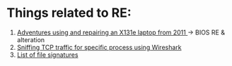 # Things related to RE:
1. [Adventures using and repairing an X131e laptop from 2011 ](https://halestrom.net/darksleep/blog/047_x131e_repair/) -> BIOS RE & alteration
2. [Sniffing TCP traffic for specific process using Wireshark](https://reverseengineering.stackexchange.com/questions/1970/sniffing-tcp-traffic-for-specific-process-using-wireshark)
3. [List of file signatures](https://en.wikipedia.org/wiki/List_of_file_signatures)
